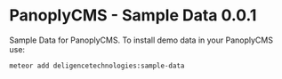 # PanoplyCMS - Sample Data 0.0.1

Sample Data for PanoplyCMS. To install demo data in your PanoplyCMS use:

`meteor add deligencetechnologies:sample-data`

